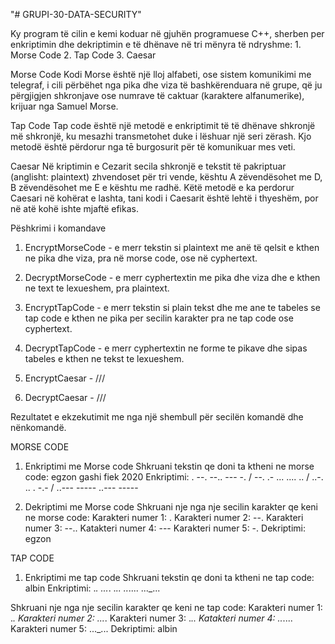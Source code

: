 "# GRUPI-30-DATA-SECURITY" 

Ky program të cilin e kemi koduar në gjuhën programuese
C++, sherben per enkriptimin dhe dekriptimin e të dhënave
në tri mënyra të ndryshme:
             1. Morse Code
             2. Tap Code
             3. Caesar

 Morse Code 
Kodi Morse është një lloj alfabeti, ose sistem komunikimi 
me telegraf, i cili përbëhet nga pika dhe viza të bashkërenduara 
në grupe, që ju përgjigjen shkronjave ose numrave të caktuar 
(karaktere alfanumerike), krijuar nga Samuel Morse.

 Tap Code
Tap code është një metodë e enkriptimit të të dhënave 
shkronjë më shkronjë, ku mesazhi transmetohet duke i lëshuar 
një seri zërash. Kjo metodë është përdorur nga tē burgosurit 
për të komunikuar mes veti.

 Caesar
Në kriptimin e Cezarit secila shkronjë e tekstit të pakriptuar 
(anglisht: plaintext) zhvendoset për tri vende, kështu A zëvendësohet 
me D, B zëvendësohet me E e kështu me radhë. Këtë metodë 
e ka perdorur Caesari në kohërat e lashta, tani kodi i Caesarit 
është lehtë i thyeshëm, por në atë kohë ishte mjaftë efikas.


Pëshkrimi i komandave

1. EncryptMorseCode - e merr tekstin si plaintext me anë të qelsit
e kthen ne pika dhe viza, pra në morse code, ose në cyphertext.

2. DecryptMorseCode - e merr cyphertextin me pika dhe viza dhe e kthen 
ne text te lexueshem, pra plaintext.

3. EncryptTapCode - e merr tekstin si plain tekst dhe me ane te tabeles
se tap code e kthen ne pika per secilin karakter pra ne tap code ose cyphertext.

4. DecryptTapCode - e merr cyphertextin ne forme te pikave dhe sipas tabeles e
kthen ne tekst te lexueshem.

5. EncryptCaesar - ///
6. DecryptCaesar - ///


Rezultatet e ekzekutimit me nga një shembull për secilën komandë dhe nënkomandë.

MORSE CODE

1. Enkriptimi me Morse code
Shkruani tekstin qe doni ta ktheni ne morse code: egzon gashi fiek 2020
Enkriptimi: . --. --.. --- -. / --. .- ... .... .. / ..-. .. . -.- / ..--- ----- ..--- ----- 

2. Dekriptimi me Morse code
Shkruani nje nga nje secilin karakter qe keni ne morse code:
Karakteri numer 1: .
Karakteri numer 2: --.
Karakteri numer 3: --..
Katakteri numer 4: ---
Karakteri numer 5: -.
Dekriptimi: egzon

TAP CODE

1. Enkriptimi me tap code
Shkruani tekstin qe doni ta ktheni ne tap code: albin
Enkriptimi: ._.  ..._.  ._..  .._....  ..._...

Shkruani nje nga nje secilin karakter qe keni ne tap code:
Karakteri numer 1: ._.
Karakteri numer 2: ..._.
Karakteri numer 3: ._..
Katakteri numer 4: .._....
Karakteri numer 5: ..._...
Dekriptimi: albin